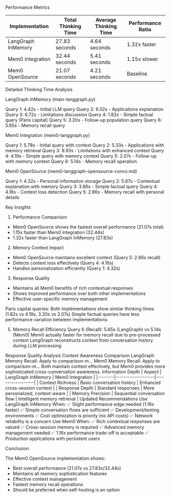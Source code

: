 Performance Metrics

| Implementation | Total Thinking Time | Average Thinking Time | Performance Ratio |
|----------------|--------------------|-----------------------|-------------------|
| LangGraph InMemory | 27.83 seconds | 4.64 seconds | 1.32x faster |
| Mem0 Integration | 32.44 seconds | 5.41 seconds | 1.15x slower |
| Mem0 OpenSource | 21.07 seconds | 4.21 seconds | Baseline |


Detailed Thinking Time Analysis

LangGraph InMemory (main-langgraph.py)

Query 1: 4.42s - Initial LLM query
Query 2: 6.02s - Applications explanation
Query 3: 6.72s - Limitations discussion
Query 4: 1.82s - Simple factual query (Paris capital)
Query 5: 3.20s - Follow-up population query
Query 6: 5.65s - Memory recall query

Mem0 Integration (mem0-langgraph.py)

Query 1: 5.78s - Initial query with context
Query 2: 5.33s - Applications with memory retrieval
Query 3: 9.93s - Limitations with enhanced context
Query 4: 4.19s - Simple query with memory context
Query 5: 2.07s - Follow-up with memory context
Query 6: 5.14s - Memory recall operation

Mem0 OpenSource (mem0-langgraph-opensource-convo.md)

Query 1: 4.32s - Personal information storage
Query 2: 5.87s - Contextual explanation with memory
Query 3: 3.86s - Simple factual query
Query 4: 4.16s - Context loss detection
Query 5: 2.86s - Memory recall with personal details

Key Insights

1. Performance Comparison
- Mem0 OpenSource shows the fastest overall performance (21.07s total)
- 1.15x faster than Mem0 Integration (32.44s)
- 1.32x faster than LangGraph InMemory (27.83s)

2. Memory Context Impact
- Mem0 OpenSource maintains excellent context (Query 5: 2.86s recall)
- Detects context loss effectively (Query 4: 4.16s)
- Handles personalization efficiently (Query 1: 4.32s)

3. Response Quality
- Maintains all Mem0 benefits of rich contextual responses
- Shows improved performance over both other implementations
- Effective user-specific memory management

Paris capital queries: Both implementations show similar thinking times (1.82s vs 4.19s, 3.20s vs 2.07s)
Simple factual queries have less performance variation between implementations

5. Memory Recall Efficiency
Query 6 (Recall): 5.65s (LangGraph) vs 5.14s (Mem0)
Mem0 actually faster for memory recall due to pre-processed context
LangGraph reconstructs context from conversation history during LLM processing

Response Quality Analysis
Context Awareness Comparison
LangGraph Memory Recall:
Apply to comparison-m...
Mem0 Memory Recall:
Apply to comparison-m...
Both maintain context effectively, but Mem0 provides more sophisticated cross-conversation awareness.
Information Depth
| Aspect | LangGraph InMemory | Mem0 Integration |
|--------|-------------------|------------------|
| Context Richness | Basic conversation history | Enhanced cross-session context |
| Response Depth | Standard responses | More personalized, context-aware |
| Memory Precision | Sequential conversation flow | Intelligent memory retrieval |
Updated Recommendations
Use LangGraph InMemory When:
✅ Slight performance edge needed (1.16x faster)
✅ Simple conversation flows are sufficient
✅ Development/testing environments
✅ Cost optimization is priority (no API costs)
✅ Network reliability is a concern
Use Mem0 When:
✅ Rich contextual responses are valued
✅ Cross-session memory is required
✅ Advanced memory management needed
✅ 1.16x performance trade-off is acceptable
✅ Production applications with persistent users

Conclusion

The Mem0 OpenSource implementation shows:
- Best overall performance (21.07s vs 27.83s/32.44s)
- Maintains all memory sophistication features
- Effective context management
- Fastest memory recall operations
- Should be preferred when self-hosting is an option